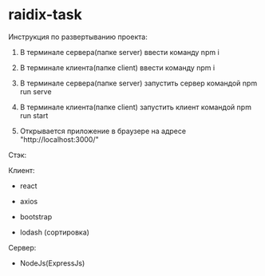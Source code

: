 # raidix-task

Инструкция по развертыванию проекта:

1. В терминале сервера(папке server) ввести команду npm i

2. В терминале клиента(папке client) ввести команду npm i

3. В терминале сервера(папке server) запустить сервер командой npm run serve

4. В терминале клиента(папке client) запустить клиент командой npm run start

5. Открывается приложение в браузере на адресе "http://localhost:3000/"



Стэк:

Клиент:

- react

- axios

- bootstrap

- lodash (сортировка)

Сервер:

- NodeJs(ExpressJs)
